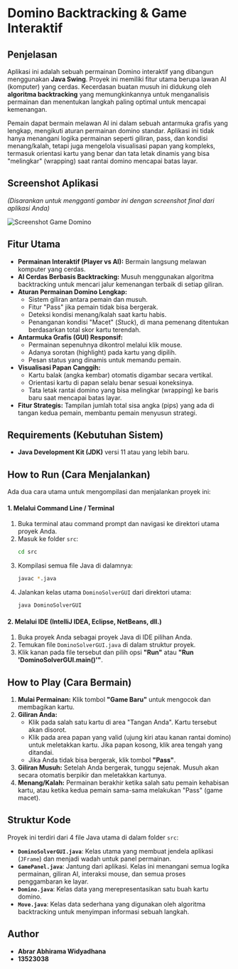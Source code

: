 # Domino Backtracking & Game Interaktif

## Penjelasan

Aplikasi ini adalah sebuah permainan Domino interaktif yang dibangun menggunakan **Java Swing**. Proyek ini memiliki fitur utama berupa lawan AI (komputer) yang cerdas. Kecerdasan buatan musuh ini didukung oleh **algoritma backtracking** yang memungkinkannya untuk menganalisis permainan dan menentukan langkah paling optimal untuk mencapai kemenangan.

Pemain dapat bermain melawan AI ini dalam sebuah antarmuka grafis yang lengkap, mengikuti aturan permainan domino standar. Aplikasi ini tidak hanya menangani logika permainan seperti giliran, pass, dan kondisi menang/kalah, tetapi juga mengelola visualisasi papan yang kompleks, termasuk orientasi kartu yang benar dan tata letak dinamis yang bisa "melingkar" (wrapping) saat rantai domino mencapai batas layar.

## Screenshot Aplikasi

*(Disarankan untuk mengganti gambar ini dengan screenshot final dari aplikasi Anda)*

![Screenshot Game Domino](https://i.imgur.com/YwNymf8.png)

## Fitur Utama

* **Permainan Interaktif (Player vs AI):** Bermain langsung melawan komputer yang cerdas.
* **AI Cerdas Berbasis Backtracking:** Musuh menggunakan algoritma backtracking untuk mencari jalur kemenangan terbaik di setiap giliran.
* **Aturan Permainan Domino Lengkap:**
    * Sistem giliran antara pemain dan musuh.
    * Fitur "Pass" jika pemain tidak bisa bergerak.
    * Deteksi kondisi menang/kalah saat kartu habis.
    * Penanganan kondisi "Macet" (*Stuck*), di mana pemenang ditentukan berdasarkan total skor kartu terendah.
* **Antarmuka Grafis (GUI) Responsif:**
    * Permainan sepenuhnya dikontrol melalui klik mouse.
    * Adanya sorotan (highlight) pada kartu yang dipilih.
    * Pesan status yang dinamis untuk memandu pemain.
* **Visualisasi Papan Canggih:**
    * Kartu balak (angka kembar) otomatis digambar secara vertikal.
    * Orientasi kartu di papan selalu benar sesuai koneksinya.
    * Tata letak rantai domino yang bisa melingkar (wrapping) ke baris baru saat mencapai batas layar.
* **Fitur Strategis:** Tampilan jumlah total sisa angka (pips) yang ada di tangan kedua pemain, membantu pemain menyusun strategi.

## Requirements (Kebutuhan Sistem)

* **Java Development Kit (JDK)** versi 11 atau yang lebih baru.

## How to Run (Cara Menjalankan)

Ada dua cara utama untuk mengompilasi dan menjalankan proyek ini:

#### 1. Melalui Command Line / Terminal

1.  Buka terminal atau command prompt dan navigasi ke direktori utama proyek Anda.
2.  Masuk ke folder `src`:
    ```bash
    cd src
    ```
3.  Kompilasi semua file Java di dalamnya:
    ```bash
    javac *.java
    ```
4.  Jalankan kelas utama `DominoSolverGUI` dari direktori utama:
    ```bash
    java DominoSolverGUI
    ```

#### 2. Melalui IDE (IntelliJ IDEA, Eclipse, NetBeans, dll.)

1.  Buka proyek Anda sebagai proyek Java di IDE pilihan Anda.
2.  Temukan file `DominoSolverGUI.java` di dalam struktur proyek.
3.  Klik kanan pada file tersebut dan pilih opsi **"Run"** atau **"Run 'DominoSolverGUI.main()'"**.

## How to Play (Cara Bermain)

1.  **Mulai Permainan:** Klik tombol **"Game Baru"** untuk mengocok dan membagikan kartu.
2.  **Giliran Anda:**
    * Klik pada salah satu kartu di area "Tangan Anda". Kartu tersebut akan disorot.
    * Klik pada area papan yang valid (ujung kiri atau kanan rantai domino) untuk meletakkan kartu. Jika papan kosong, klik area tengah yang ditandai.
    * Jika Anda tidak bisa bergerak, klik tombol **"Pass"**.
3.  **Giliran Musuh:** Setelah Anda bergerak, tunggu sejenak. Musuh akan secara otomatis berpikir dan meletakkan kartunya.
4.  **Menang/Kalah:** Permainan berakhir ketika salah satu pemain kehabisan kartu, atau ketika kedua pemain sama-sama melakukan "Pass" (game macet).

## Struktur Kode

Proyek ini terdiri dari 4 file Java utama di dalam folder `src`:

* **`DominoSolverGUI.java`**: Kelas utama yang membuat jendela aplikasi (`JFrame`) dan menjadi wadah untuk panel permainan.
* **`GamePanel.java`**: Jantung dari aplikasi. Kelas ini menangani semua logika permainan, giliran AI, interaksi mouse, dan semua proses penggambaran ke layar.
* **`Domino.java`**: Kelas data yang merepresentasikan satu buah kartu domino.
* **`Move.java`**: Kelas data sederhana yang digunakan oleh algoritma backtracking untuk menyimpan informasi sebuah langkah.

## Author

* **Abrar Abhirama Widyadhana**
* **13523038**
